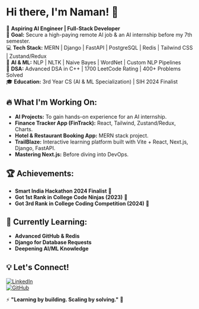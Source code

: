 # Hi there, I'm Naman! 👋

🚀 **Aspiring AI Engineer | Full-Stack Developer**  
🎯 **Goal:** Secure a high-paying remote AI job & an AI internship before my 7th semester.  
💻 **Tech Stack:** MERN | Django | FastAPI | PostgreSQL | Redis | Tailwind CSS | Zustand/Redux  
🤖 **AI & ML:** NLP | NLTK | Naive Bayes | WordNet | Custom NLP Pipelines  
🧠 **DSA:** Advanced DSA in C++ | 1700 LeetCode Rating | 400+ Problems Solved  
🎓 **Education:** 3rd Year CS (AI & ML Specialization) | SIH 2024 Finalist  

## 🔥 What I'm Working On:
- **AI Projects:** To gain hands-on experience for an AI internship.
- **Finance Tracker App (FinTrack):** React, Tailwind, Zustand/Redux, Charts.
- **Hotel & Restaurant Booking App:** MERN stack project.
- **TrailBlaze:** Interactive learning platform built with Vite + React, Next.js, Django, FastAPI.
- **Mastering Next.js:** Before diving into DevOps.

## 🏆 Achievements:
- **Smart India Hackathon 2024 Finalist** 🏅
- **Got 1st Rank in College Code Ninjas (2023)** 🥇
- **Got 3rd Rank in College Coding Competition (2024)** 🥉


## 📖 Currently Learning:
- **Advanced GitHub & Redis**
- **Django for Database Requests**
- **Deepening AI/ML Knowledge**

## 💡 Let's Connect!
[![LinkedIn](https://img.shields.io/badge/LinkedIn-Connect-blue?logo=linkedin)](https://linkedin.com/in/yourprofile)  
[![GitHub](https://img.shields.io/badge/GitHub-Follow-black?logo=github)](https://github.com/yourusername)  

⚡ **"Learning by building. Scaling by solving."** 🚀

